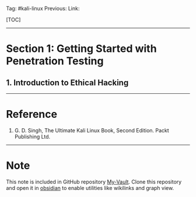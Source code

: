Tag: #kali-linux
Previous: 
Link: 

[TOC]

---

# Section 1: Getting Started with Penetration Testing

## 1. Introduction to Ethical Hacking



---

# Reference

1. G. D. Singh, The Ultimate Kali Linux Book, Second Edition. Packt Publishing Ltd.

---

# Note

This note is included in GitHub repository [My-Vault](https://github.com/LittleD3092/My-Vault.git). Clone this repository and open it in [obsidian](https://obsidian.md/) to enable utilities like wikilinks and graph view.